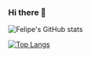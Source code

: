 ### Hi there 👋

<!--
**FelipeMaeda/felipemaeda** is a ✨ _special_ ✨ repository because its `README.md` (this file) appears on your GitHub profile.

Here are some ideas to get you started:

- 🔭 I’m currently working on ...
- 🌱 I’m currently learning ...
- 👯 I’m looking to collaborate on ...
- 🤔 I’m looking for help with ...
- 💬 Ask me about ...
- 📫 How to reach me: ...
- 😄 Pronouns: ...
- ⚡ Fun fact: ...
-->

![Felipe's GitHub stats](https://github-readme-stats.vercel.app/api?username=felipemaeda&show_icons=true)

[![Top Langs](https://github-readme-stats.vercel.app/api/top-langs/?username=felipemaeda&layout=compact)](https://github.com/FelipeMaeda/github-readme-stats)
